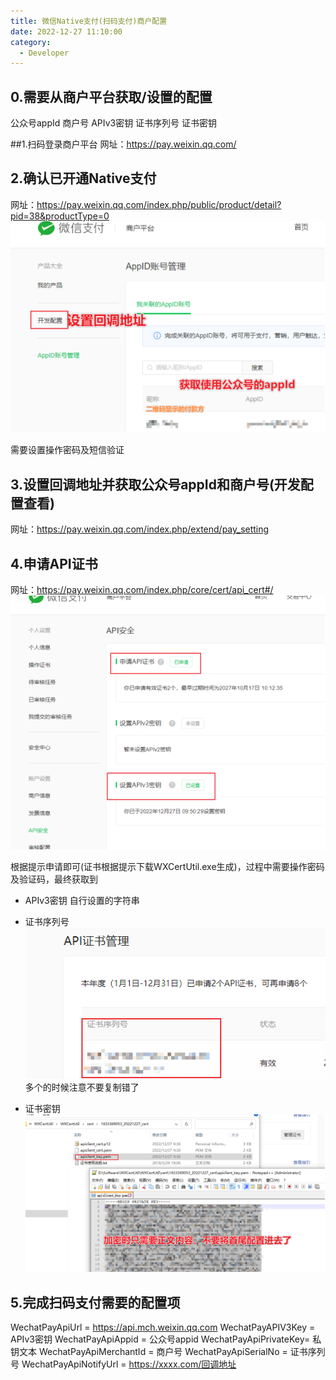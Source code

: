 ```yaml
---
title: 微信Native支付(扫码支付)商户配置
date: 2022-12-27 11:10:00
category:
  - Developer
---
```



## 0.需要从商户平台获取/设置的配置
公众号appId
商户号
APIv3密钥
证书序列号
证书密钥

##1.扫码登录商户平台
网址：https://pay.weixin.qq.com/
## 2.确认已开通Native支付
网址：https://pay.weixin.qq.com/index.php/public/product/detail?pid=38&productType=0
![](wechat_native_payment_scan_the_code_payment_commercial_owner_disposition/662652-20221227110731303-743452102.png)

需要设置操作密码及短信验证
## 3.设置回调地址并获取公众号appId和商户号(开发配置查看)
网址：https://pay.weixin.qq.com/index.php/extend/pay_setting

## 4.申请API证书
网址：https://pay.weixin.qq.com/index.php/core/cert/api_cert#/
![](wechat_native_payment_scan_the_code_payment_commercial_owner_disposition/662652-20221227110738872-786469690.png)

根据提示申请即可(证书根据提示下载WXCertUtil.exe生成)，过程中需要操作密码及验证码，最终获取到
- APIv3密钥
自行设置的字符串

- 证书序列号
![](wechat_native_payment_scan_the_code_payment_commercial_owner_disposition/662652-20221227110745301-1040660322.png)
多个的时候注意不要复制错了

- 证书密钥
![](wechat_native_payment_scan_the_code_payment_commercial_owner_disposition/662652-20221227110750269-596731493.png)


## 5.完成扫码支付需要的配置项
WechatPayApiUrl = https://api.mch.weixin.qq.com
WechatPayAPIV3Key = APIv3密钥
WechatPayApiAppid = 公众号appid
WechatPayApiPrivateKey= 私钥文本
WechatPayApiMerchantId = 商户号
WechatPayApiSerialNo = 证书序列号
WechatPayApiNotifyUrl = https://xxxx.com/回调地址
